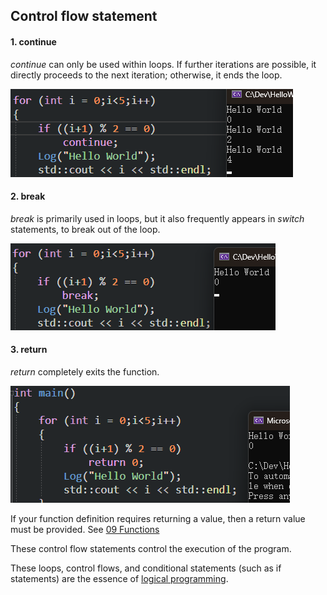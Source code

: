 ## Control flow statement

#### 1. continue

*continue* can only be used within loops. If further iterations are possible, it directly proceeds to the next iteration; otherwise, it ends the loop.

![](./storage%20bag/Pasted%20image%2020230628022913.png)

#### 2. break

*break* is primarily used in loops, but it also frequently appears in *switch* statements, to break out of the loop.

![](./storage%20bag/Pasted%20image%2020230628022941.png)

#### 3. return

*return* completely exits the function.

![](./storage%20bag/Pasted%20image%2020230628023245.png)

If your function definition requires returning a value, then a return value must be provided. See [09 Functions](09%20Functions%20in%20C++.md#^131a42)

These control flow statements control the execution of the program.

These loops, control flows, and conditional statements (such as if statements) are the essence of [logical programming](12%20CONDITIONS%20and%20BRANCHES%20in%20C++.md#^2780f2).